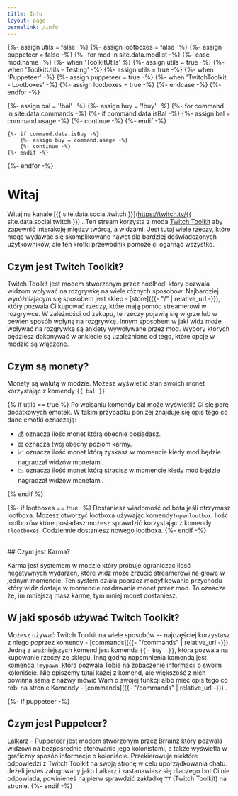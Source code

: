 ```yaml
---
title: Info
layout: page
permalink: /info
---
```


{%- assign utils = false -%}
{%- assign lootboxes = false -%}
{%- assign puppeteer = false -%}
{%- for mod in site.data.modlist -%}
    {%- case mod.name -%}
        {%- when 'ToolkitUtils' %}
            {%- assign utils = true -%}
        {%- when 'ToolkitUtils - Testing' -%}
            {%- assign utils = true -%}
        {%- when 'Puppeteer' -%}
            {%- assign puppeteer = true -%}
        {%- when 'TwitchToolkit - Lootboxes' -%}
            {%- assign lootboxes = true -%}
    {%- endcase -%}
{%- endfor -%}


{%- assign bal = '!bal' -%}
{%- assign buy = '!buy' -%}
{%- for command in site.data.commands -%}
    {%- if command.data.isBal -%}
        {%- assign bal = command.usage -%}
        {%- continue -%}
    {%- endif -%}

    {%- if command.data.isBuy -%}
        {%- assign buy = command.usage -%}
        {%- continue -%}
    {%- endif -%}
{%- endfor -%}

# Witaj

Witaj na kanale [{{ site.data.social.twitch }}](https://twitch.tv/{{ site.data.social.twitch }}) . Ten stream korzysta z moda [Twitch Toolkit](https://steamcommunity.com/sharedfiles/filedetails/?id=1718525787) aby zapewnić interakcję między twórcą, a widzami. Jest tutaj wiele rzeczy, które mogą wydawać się skomplikowane nawet dla bardziej doświadczonych użytkowników, ale ten krótki przewodnik pomoże ci ogarnąć wszystko.

## Czym jest Twitch Toolkit?

Twitch Toolkit jest modem stworzonym przez hodlhodl który pozwala widzom wpływać na rozgrywkę na wiele różnych sposobów. Najbardziej wyróżniającym się sposobem jest sklep - [store]({{- "/" | relative_url -}}), który pozwala Ci kupować rzeczy, które mają pomóc streamerowi w rozgrywce. W zależności od zakupu, te rzeczy pojawią się w grze lub w pewien sposób wpłyną na rozgrywkę. Innym sposobem w jaki widz może wpływać na rozgrywkę są ankiety wywoływane przez mod. Wybory których będziesz dokonywać w ankiecie są uzależnione od tego, które opcje w modzie są włączone.

## Czym są monety?

Monety są walutą w modzie. Możesz wyświetlić stan swoich monet korzystając z komendy `{{ bal }}`. 

{% if utils == true %}
Po wpisaniu komendy bal może wyświetlić Ci się parę dodatkowych emotek. W takim przypadku poniżej znajduje się opis tego co dane emotki oznaczają:

- 💰 oznacza ilość monet którą obecnie posiadasz.
- ⚖ oznacza twój obecny poziom karmy.
- 📈 oznacza ilość monet którą zyskasz w momencie kiedy mod będzie nagradzał widzów monetami.
- 📉 oznacza ilość monet którą stracisz w momencie kiedy mod będzie nagradzał widzów monetami.

{% endif %}


{%- if lootboxes == true -%}
Dostaniesz wiadomość od bota jeśli otrzymasz lootboxa. Możesz otworzyć lootboxa używając komendy`!openlootbox`. Ilość lootboxów które posiadasz możesz sprawdzić korzystając z komendy `!lootboxes`. Codziennie dostaniesz nowego lootboxa.
{%- endif -%}


<br/>
## Czym jest Karma?

Karma jest systemem w modzie który próbuje ograniczać ilość negatywnych wydarzeń, które widz może zrzucić streamerowi na głowę w jednym momencie. Ten system działa poprzez modyfikowanie przychodu który widz dostaje w momencie rozdawania monet przez mod. To oznacza że, im mniejszą masz karmę, tym mniej monet dostaniesz. 

## W jaki sposób używać Twitch Toolkit?

Możesz używać Twitch Toolkit na wiele sposobów -- najczęściej korzystasz z niego poprzez komendy - [commands]({{- "/commands" | relative_url -}}). Jedną z ważniejszych komend jest komenda `{{- buy -}}`, która pozwala na kupowanie rzeczy ze sklepu. Inną godną napomnienia komendą jest komenda `!mypawn`, która pozwala Tobie na zobaczenie informacji o swoim koloniście. Nie opiszemy tutaj każej z komend, ale większość z nich powinna sama z nazwy mówić Wam o swojej funkcji albo mieć opis tego co robi na stronie Komendy - [commands]({{- "/commands" | relative_url -}}) .


{%- if puppeteer -%}
<br/>
## Czym jest Puppeteer?

Lalkarz - [Puppeteer](https://steamcommunity.com/sharedfiles/filedetails/?id=2057192142) jest modem stworzonym przez Brrainz który pozwala widzowi na bezpośrednie sterowanie jego kolonistami, a także wyświetla w graficzny sposób informacje o koloniście. Przekierowuje niektóre odpowiedzi z Twitch Toolkit na swoją stronę w celu uporządkowania chatu. Jeżeli jesteś zalogowany jako Lalkarz i zastanawiasz się dlaczego bot Ci nie odpowiada, powinieneś najpierw sprawdzić zakładkę `TT` (Twitch Toolkit)  na  stronie.
{%- endif -%}
